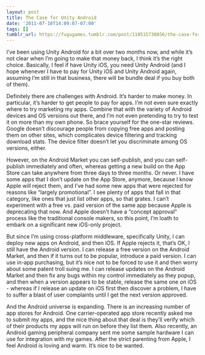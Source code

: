 ```yaml
---
layout: post
title: The Case for Unity Android
date: '2011-07-10T14:09:07-07:00'
tags: []
tumblr_url: https://fugugames.tumblr.com/post/110515730856/the-case-for-unity-android
---
```

I’ve been using Unity Android for a bit over two months now, and while it’s not clear when I’m going to make that money back, I think it’s the right choice. Basically, I feel if have Unity iOS, you need Unity Android (and I hope whenever I have to pay for Unity iOS and Unity Android again, assuming I’m still in that business, there will be bundle deal if you buy both of them).

Definitely there are challenges with Android. It’s harder to make money. In particular, it’s harder to get people to pay for apps. I’m not even sure exactly where to try marketing my apps. Combine that with the variety of Android devices and OS versions out there, and I’m not even pretending to try to test it on more than my own phone. So brace yourself for the one-star reviews. Google doesn’t discourage people from copying free apps and posting them on other sites, which complicates device filtering and tracking download stats. The device filter doesn’t let you discriminate among OS versions, either.

However, on the Android Market you can self-publish, and you can self-publish immediately and often, whereas getting a new build on the App Store can take anywhere from three days to three months. Or never. I have some apps that I don’t update on the App Store, anymore, because I know Apple will reject them, and I’ve had some new apps that were rejected for reasons like “largely promotional”. I see plenty of apps that fall in that category, like ones that just list other apps, so that grates. I can’t experiment with a free vs. paid version of the same app because Apple is deprecating that now. And Apple doesn’t have a “concept approval” process like the traditional console makers, so this point, I’m loath to embark on a significant new iOS-only project.

But since I’m using cross-platform middleware, specifically Unity, I can deploy new apps on Android, and then iOS. If Apple rejects it, that’s OK, I still have the Android version. I can release a free version on the Android Market, and then if it turns out to be popular, introduce a paid version. I can use in-app purchasing, but it’s nice not to be forced to use it and then worry about some patent troll suing me. I can release updates on the Android Market and then fix any bugs within my control immediately as they popup, and then when a version appears to be stable, release the same one on iOS - whereas if I release an update on iOS first then discover a problem, I have to suffer a blast of user complaints until I get the next version approved.

And the Android universe is expanding. There is an increasing number of app stores for Android. One carrier-operated app store recently asked me to submit my apps, and the nice thing about that deal is they’ll verify which of their products my apps will run on before they list them. Also recently, an Android gaming peripheral company sent me some sample hardware I can use for integration with my games. After the strict parenting from Apple, I feel Android is loving and warm. It’s nice to be wanted.

